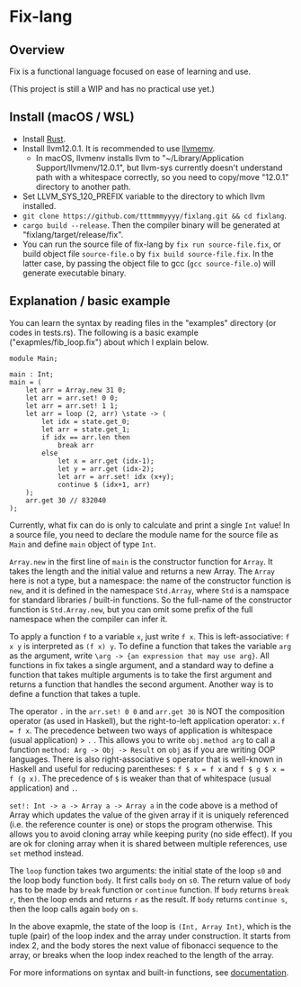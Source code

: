 Fix-lang
====

## Overview

Fix is a functional language focused on ease of learning and use.

(This project is still a WIP and has no practical use yet.)

## Install (macOS / WSL)

- Install [Rust](https://www.rust-lang.org/tools/install).
- Install llvm12.0.1. It is recommended to use [llvmemv](https://crates.io/crates/llvmenv).
    - In macOS, llvmenv installs llvm to "~/Library/Application Support/llvmenv/12.0.1", but llvm-sys currently doesn't understand path with a whitespace correctly, so you need to copy/move "12.0.1" directory to another path.
- Set LLVM_SYS_120_PREFIX variable to the directory to which llvm installed.
- `git clone https://github.com/tttmmmyyyy/fixlang.git && cd fixlang`.
- `cargo build --release`. Then the compiler binary will be generated at "fixlang/target/release/fix". 
- You can run the source file of fix-lang by `fix run source-file.fix`, or build object file `source-file.o` by `fix build source-file.fix`. In the latter case, by passing the object file to gcc (`gcc source-file.o`) will generate executable binary.

## Explanation / basic example

You can learn the syntax by reading files in the "examples" directory (or codes in tests.rs). The following is a basic example ("exapmles/fib_loop.fix") about which I explain below.

```
module Main;

main : Int;
main = (
    let arr = Array.new 31 0;
    let arr = arr.set! 0 0;
    let arr = arr.set! 1 1;
    let arr = loop (2, arr) \state -> (
        let idx = state.get_0;
        let arr = state.get_1;        
        if idx == arr.len then 
            break arr
        else
            let x = arr.get (idx-1);
            let y = arr.get (idx-2);
            let arr = arr.set! idx (x+y);
            continue $ (idx+1, arr)
    );
    arr.get 30 // 832040
);
```
Currently, what fix can do is only to calculate and print a single `Int` value! In a source file, you need to declare the module name for the source file as `Main` and define `main` object of type `Int`.

`Array.new` in the first line of `main` is the constructor function for `Array`. It takes the length and the initial value and returns a new Array. The `Array` here is not a type, but a namespace: the name of the constructor function is `new`, and it is defined in the namespace `Std.Array`, where `Std` is a namspace for standard libraries / built-in functions. So the full-name of the constructor function is `Std.Array.new`, but you can omit some prefix of the full namespace when the compiler can infer it.

To apply a function `f` to a variable `x`, just write `f x`. This is left-associative: `f x y` is interpreted as `(f x) y`. To define a function that takes the variable `arg` as the argument, write `\arg -> {an expression that may use arg}`. All functions in fix takes a single argument, and a standard way to define a function that takes multiple arguments is to take the first argument and returns a function that handles the second argument. Another way is to define a function that takes a tuple.

The operator `.` in the `arr.set! 0 0` and `arr.get 30` is NOT the composition operator (as used in Haskell), but the right-to-left application operator: `x.f = f x`. The precedence between two ways of application is whitespace (usual application) > `.` . This allows you to write `obj.method arg` to call a function `method: Arg -> Obj -> Result` on `obj` as if you are writing OOP languages. There is also right-associative `$` operator that is well-known in Haskell and useful for reducing parentheses: `f $ x = f x` and `f $ g $ x = f (g x)`. The precedence of `$` is weaker than that of whitespace (usual application) and `.`.

`set!: Int -> a -> Array a -> Array a` in the code above is a method of Array which updates the value of the given array if it is uniquely referenced (i.e. the reference counter is one) or stops the program otherwise. This allows you to avoid cloning array while keeping purity (no side effect). If you are ok for cloning array when it is shared between multiple references, use `set` method instead.

The `loop` function takes two arguments: the initial state of the loop `s0` and the loop body function `body`. It first calls `body` on `s0`. The return value of `body` has to be made by `break` function or `continue` function. If `body` returns `break r`, then the loop ends and returns `r` as the result. If `body` returns `continue s`, then the loop calls again `body` on `s`.

In the above exapmle, the state of the loop is `(Int, Array Int)`, which is the tuple (pair) of the loop index and the array under construction. It starts from index 2, and the body stores the next value of fibonacci sequence to the array, or breaks when the loop index reached to the length of the array.

For more informations on syntax and built-in functions, see [documentation](/Documentation.md).